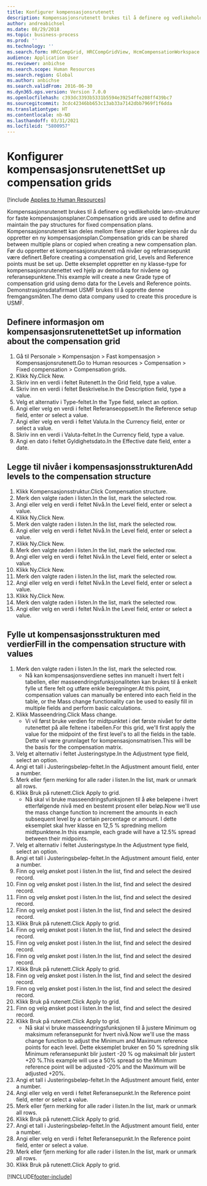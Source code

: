 ```yaml
---
title: Konfigurer kompensasjonsrutenett
description: Kompensasjonsrutenett brukes til å definere og vedlikeholde lønn-strukturer for faste kompensasjonsplaner.
author: andreabichsel
ms.date: 08/29/2018
ms.topic: business-process
ms.prod: ''
ms.technology: ''
ms.search.form: HRCCompGrid, HRCCompGridView, HcmCompensationWorkspace
audience: Application User
ms.reviewer: anbichse
ms.search.scope: Human Resources
ms.search.region: Global
ms.author: anbichse
ms.search.validFrom: 2016-06-30
ms.dyn365.ops.version: Version 7.0.0
ms.openlocfilehash: c393dc3393b5331b5594e39254ffe208ff439bc7
ms.sourcegitcommit: 3cdc42346bb653c13ab33a7142dbb7969f1f6dda
ms.translationtype: HT
ms.contentlocale: nb-NO
ms.lasthandoff: 03/31/2021
ms.locfileid: "5800957"
---
```

# <a name="set-up-compensation-grids"></a><span data-ttu-id="1ffc2-103">Konfigurer kompensasjonsrutenett</span><span class="sxs-lookup"><span data-stu-id="1ffc2-103">Set up compensation grids</span></span>

[!include [Applies to Human Resources](../includes/applies-to-hr.md)]

<span data-ttu-id="1ffc2-104">Kompensasjonsrutenett brukes til å definere og vedlikeholde lønn-strukturer for faste kompensasjonsplaner.</span><span class="sxs-lookup"><span data-stu-id="1ffc2-104">Compensation grids are used to define and maintain the pay structures for fixed compensation plans.</span></span> <span data-ttu-id="1ffc2-105">Kompensasjonsrutenett kan deles mellom flere planer eller kopieres når du oppretter en ny kompensasjonsplan.</span><span class="sxs-lookup"><span data-stu-id="1ffc2-105">Compensation grids can be shared between multiple plans or copied when creating a new compensation plan.</span></span>  <span data-ttu-id="1ffc2-106">Før du oppretter et kompensasjonsrutenett må nivåer og referansepunkt være definert.</span><span class="sxs-lookup"><span data-stu-id="1ffc2-106">Before creating a compensation grid, Levels and Reference points must be set up.</span></span> <span data-ttu-id="1ffc2-107">Dette eksemplet oppretter en ny klasse-type for kompensasjonsrutenettet ved hjelp av demodata for nivåene og referansepunktene.</span><span class="sxs-lookup"><span data-stu-id="1ffc2-107">This example will create a new Grade type of compensation grid using demo data for the Levels and Reference points.</span></span> <span data-ttu-id="1ffc2-108">Demonstrasjonsdatafirmaet USMF brukes til å opprette denne fremgangsmåten.</span><span class="sxs-lookup"><span data-stu-id="1ffc2-108">The demo data company used to create this procedure is USMF.</span></span>


## <a name="set-up-information-about-the-compensation-grid"></a><span data-ttu-id="1ffc2-109">Definere informasjon om kompensasjonsrutenettet</span><span class="sxs-lookup"><span data-stu-id="1ffc2-109">Set up information about the compensation grid</span></span>
1. <span data-ttu-id="1ffc2-110">Gå til Personale > Kompensasjon > Fast kompensasjon > Kompensasjonsrutenett.</span><span class="sxs-lookup"><span data-stu-id="1ffc2-110">Go to Human resources > Compensation > Fixed compensation > Compensation grids.</span></span>
2. <span data-ttu-id="1ffc2-111">Klikk Ny.</span><span class="sxs-lookup"><span data-stu-id="1ffc2-111">Click New.</span></span>
3. <span data-ttu-id="1ffc2-112">Skriv inn en verdi i feltet Rutenett.</span><span class="sxs-lookup"><span data-stu-id="1ffc2-112">In the Grid field, type a value.</span></span>
4. <span data-ttu-id="1ffc2-113">Skriv inn en verdi i feltet Beskrivelse.</span><span class="sxs-lookup"><span data-stu-id="1ffc2-113">In the Description field, type a value.</span></span>
5. <span data-ttu-id="1ffc2-114">Velg et alternativ i Type-feltet.</span><span class="sxs-lookup"><span data-stu-id="1ffc2-114">In the Type field, select an option.</span></span>
6. <span data-ttu-id="1ffc2-115">Angi eller velg en verdi i feltet Referanseoppsett.</span><span class="sxs-lookup"><span data-stu-id="1ffc2-115">In the Reference setup field, enter or select a value.</span></span>
7. <span data-ttu-id="1ffc2-116">Angi eller velg en verdi i feltet Valuta.</span><span class="sxs-lookup"><span data-stu-id="1ffc2-116">In the Currency field, enter or select a value.</span></span>
8. <span data-ttu-id="1ffc2-117">Skriv inn en verdi i Valuta-feltet.</span><span class="sxs-lookup"><span data-stu-id="1ffc2-117">In the Currency field, type a value.</span></span>
9. <span data-ttu-id="1ffc2-118">Angi en dato i feltet Gyldighetsdato.</span><span class="sxs-lookup"><span data-stu-id="1ffc2-118">In the Effective date field, enter a date.</span></span>

## <a name="add-levels-to-the-compensation-structure"></a><span data-ttu-id="1ffc2-119">Legge til nivåer i kompensasjonsstrukturen</span><span class="sxs-lookup"><span data-stu-id="1ffc2-119">Add levels to the compensation structure</span></span>
1. <span data-ttu-id="1ffc2-120">Klikk Kompensasjonsstruktur.</span><span class="sxs-lookup"><span data-stu-id="1ffc2-120">Click Compensation structure.</span></span>
2. <span data-ttu-id="1ffc2-121">Merk den valgte raden i listen.</span><span class="sxs-lookup"><span data-stu-id="1ffc2-121">In the list, mark the selected row.</span></span>
3. <span data-ttu-id="1ffc2-122">Angi eller velg en verdi i feltet Nivå.</span><span class="sxs-lookup"><span data-stu-id="1ffc2-122">In the Level field, enter or select a value.</span></span>
4. <span data-ttu-id="1ffc2-123">Klikk Ny.</span><span class="sxs-lookup"><span data-stu-id="1ffc2-123">Click New.</span></span>
5. <span data-ttu-id="1ffc2-124">Merk den valgte raden i listen.</span><span class="sxs-lookup"><span data-stu-id="1ffc2-124">In the list, mark the selected row.</span></span>
6. <span data-ttu-id="1ffc2-125">Angi eller velg en verdi i feltet Nivå.</span><span class="sxs-lookup"><span data-stu-id="1ffc2-125">In the Level field, enter or select a value.</span></span>
7. <span data-ttu-id="1ffc2-126">Klikk Ny.</span><span class="sxs-lookup"><span data-stu-id="1ffc2-126">Click New.</span></span>
8. <span data-ttu-id="1ffc2-127">Merk den valgte raden i listen.</span><span class="sxs-lookup"><span data-stu-id="1ffc2-127">In the list, mark the selected row.</span></span>
9. <span data-ttu-id="1ffc2-128">Angi eller velg en verdi i feltet Nivå.</span><span class="sxs-lookup"><span data-stu-id="1ffc2-128">In the Level field, enter or select a value.</span></span>
10. <span data-ttu-id="1ffc2-129">Klikk Ny.</span><span class="sxs-lookup"><span data-stu-id="1ffc2-129">Click New.</span></span>
11. <span data-ttu-id="1ffc2-130">Merk den valgte raden i listen.</span><span class="sxs-lookup"><span data-stu-id="1ffc2-130">In the list, mark the selected row.</span></span>
12. <span data-ttu-id="1ffc2-131">Angi eller velg en verdi i feltet Nivå.</span><span class="sxs-lookup"><span data-stu-id="1ffc2-131">In the Level field, enter or select a value.</span></span>
13. <span data-ttu-id="1ffc2-132">Klikk Ny.</span><span class="sxs-lookup"><span data-stu-id="1ffc2-132">Click New.</span></span>
14. <span data-ttu-id="1ffc2-133">Merk den valgte raden i listen.</span><span class="sxs-lookup"><span data-stu-id="1ffc2-133">In the list, mark the selected row.</span></span>
15. <span data-ttu-id="1ffc2-134">Angi eller velg en verdi i feltet Nivå.</span><span class="sxs-lookup"><span data-stu-id="1ffc2-134">In the Level field, enter or select a value.</span></span>

## <a name="fill-in-the-compensation-structure-with-values"></a><span data-ttu-id="1ffc2-135">Fylle ut kompensasjonsstrukturen med verdier</span><span class="sxs-lookup"><span data-stu-id="1ffc2-135">Fill in the compensation structure with values</span></span>
1. <span data-ttu-id="1ffc2-136">Merk den valgte raden i listen.</span><span class="sxs-lookup"><span data-stu-id="1ffc2-136">In the list, mark the selected row.</span></span>
    * <span data-ttu-id="1ffc2-137">Nå kan kompensasjonsverdiene settes inn manuelt i hvert felt i tabellen, eller masseendringsfunksjonaliteten kan brukes til å enkelt fylle ut flere felt og utføre enkle beregninger.</span><span class="sxs-lookup"><span data-stu-id="1ffc2-137">At this point, compensation values can manually be entered into each field in the table, or the Mass change functionality can be used to easily fill in multiple fields and perform basic calculations.</span></span>  
2. <span data-ttu-id="1ffc2-138">Klikk Masseendring.</span><span class="sxs-lookup"><span data-stu-id="1ffc2-138">Click Mass change.</span></span>
    * <span data-ttu-id="1ffc2-139">Vi vil først bruke verdien for midtpunktet i det første nivået for dette rutenettet på alle feltene i tabellen.</span><span class="sxs-lookup"><span data-stu-id="1ffc2-139">For this grid, we'll first apply the value for the midpoint of the first level's to all the fields in the table.</span></span> <span data-ttu-id="1ffc2-140">Dette vil være grunnlaget for kompensasjonsmatrisen.</span><span class="sxs-lookup"><span data-stu-id="1ffc2-140">This will be the basis for the compensation matrix.</span></span>  
3. <span data-ttu-id="1ffc2-141">Velg et alternativ i feltet Justeringstype.</span><span class="sxs-lookup"><span data-stu-id="1ffc2-141">In the Adjustment type field, select an option.</span></span>
4. <span data-ttu-id="1ffc2-142">Angi et tall i Justeringsbeløp-feltet.</span><span class="sxs-lookup"><span data-stu-id="1ffc2-142">In the Adjustment amount field, enter a number.</span></span>
5. <span data-ttu-id="1ffc2-143">Merk eller fjern merking for alle rader i listen.</span><span class="sxs-lookup"><span data-stu-id="1ffc2-143">In the list, mark or unmark all rows.</span></span>
6. <span data-ttu-id="1ffc2-144">Klikk Bruk på rutenett.</span><span class="sxs-lookup"><span data-stu-id="1ffc2-144">Click Apply to grid.</span></span>
    * <span data-ttu-id="1ffc2-145">Nå skal vi bruke masseendringsfunksjonen til å øke beløpene i hvert etterfølgende nivå med en bestemt prosent eller beløp.</span><span class="sxs-lookup"><span data-stu-id="1ffc2-145">Now we'll use the mass change function to increment the amounts in each subsequent level by a certain percentage or amount.</span></span> <span data-ttu-id="1ffc2-146">I dette eksemplet skal hver klasse en 12,5 % spredning mellom midtpunktene.</span><span class="sxs-lookup"><span data-stu-id="1ffc2-146">In this example, each grade will have a 12.5% spread between their midpoints.</span></span>  
7. <span data-ttu-id="1ffc2-147">Velg et alternativ i feltet Justeringstype.</span><span class="sxs-lookup"><span data-stu-id="1ffc2-147">In the Adjustment type field, select an option.</span></span>
8. <span data-ttu-id="1ffc2-148">Angi et tall i Justeringsbeløp-feltet.</span><span class="sxs-lookup"><span data-stu-id="1ffc2-148">In the Adjustment amount field, enter a number.</span></span>
9. <span data-ttu-id="1ffc2-149">Finn og velg ønsket post i listen.</span><span class="sxs-lookup"><span data-stu-id="1ffc2-149">In the list, find and select the desired record.</span></span>
10. <span data-ttu-id="1ffc2-150">Finn og velg ønsket post i listen.</span><span class="sxs-lookup"><span data-stu-id="1ffc2-150">In the list, find and select the desired record.</span></span>
11. <span data-ttu-id="1ffc2-151">Finn og velg ønsket post i listen.</span><span class="sxs-lookup"><span data-stu-id="1ffc2-151">In the list, find and select the desired record.</span></span>
12. <span data-ttu-id="1ffc2-152">Finn og velg ønsket post i listen.</span><span class="sxs-lookup"><span data-stu-id="1ffc2-152">In the list, find and select the desired record.</span></span>
13. <span data-ttu-id="1ffc2-153">Klikk Bruk på rutenett.</span><span class="sxs-lookup"><span data-stu-id="1ffc2-153">Click Apply to grid.</span></span>
14. <span data-ttu-id="1ffc2-154">Finn og velg ønsket post i listen.</span><span class="sxs-lookup"><span data-stu-id="1ffc2-154">In the list, find and select the desired record.</span></span>
15. <span data-ttu-id="1ffc2-155">Finn og velg ønsket post i listen.</span><span class="sxs-lookup"><span data-stu-id="1ffc2-155">In the list, find and select the desired record.</span></span>
16. <span data-ttu-id="1ffc2-156">Finn og velg ønsket post i listen.</span><span class="sxs-lookup"><span data-stu-id="1ffc2-156">In the list, find and select the desired record.</span></span>
17. <span data-ttu-id="1ffc2-157">Klikk Bruk på rutenett.</span><span class="sxs-lookup"><span data-stu-id="1ffc2-157">Click Apply to grid.</span></span>
18. <span data-ttu-id="1ffc2-158">Finn og velg ønsket post i listen.</span><span class="sxs-lookup"><span data-stu-id="1ffc2-158">In the list, find and select the desired record.</span></span>
19. <span data-ttu-id="1ffc2-159">Finn og velg ønsket post i listen.</span><span class="sxs-lookup"><span data-stu-id="1ffc2-159">In the list, find and select the desired record.</span></span>
20. <span data-ttu-id="1ffc2-160">Klikk Bruk på rutenett.</span><span class="sxs-lookup"><span data-stu-id="1ffc2-160">Click Apply to grid.</span></span>
21. <span data-ttu-id="1ffc2-161">Finn og velg ønsket post i listen.</span><span class="sxs-lookup"><span data-stu-id="1ffc2-161">In the list, find and select the desired record.</span></span>
22. <span data-ttu-id="1ffc2-162">Klikk Bruk på rutenett.</span><span class="sxs-lookup"><span data-stu-id="1ffc2-162">Click Apply to grid.</span></span>
    * <span data-ttu-id="1ffc2-163">Nå skal vi bruke masseendringsfunksjonen til å justere Minimum og maksimum referansepunkt for hvert nivå.</span><span class="sxs-lookup"><span data-stu-id="1ffc2-163">Now we'll use the mass change function to adjust the Minimum and Maximum reference points for each level.</span></span> <span data-ttu-id="1ffc2-164">Dette eksemplet bruker en 50 % spredning slik Minimum referansepunkt blir justert -20 % og maksimalt blir justert +20 %.</span><span class="sxs-lookup"><span data-stu-id="1ffc2-164">This example will use a 50% spread so the Minimum reference point will be adjusted -20% and the Maximum will be adjusted +20%.</span></span>  
23. <span data-ttu-id="1ffc2-165">Angi et tall i Justeringsbeløp-feltet.</span><span class="sxs-lookup"><span data-stu-id="1ffc2-165">In the Adjustment amount field, enter a number.</span></span>
24. <span data-ttu-id="1ffc2-166">Angi eller velg en verdi i feltet Referansepunkt.</span><span class="sxs-lookup"><span data-stu-id="1ffc2-166">In the Reference point field, enter or select a value.</span></span>
25. <span data-ttu-id="1ffc2-167">Merk eller fjern merking for alle rader i listen.</span><span class="sxs-lookup"><span data-stu-id="1ffc2-167">In the list, mark or unmark all rows.</span></span>
26. <span data-ttu-id="1ffc2-168">Klikk Bruk på rutenett.</span><span class="sxs-lookup"><span data-stu-id="1ffc2-168">Click Apply to grid.</span></span>
27. <span data-ttu-id="1ffc2-169">Angi et tall i Justeringsbeløp-feltet.</span><span class="sxs-lookup"><span data-stu-id="1ffc2-169">In the Adjustment amount field, enter a number.</span></span>
28. <span data-ttu-id="1ffc2-170">Angi eller velg en verdi i feltet Referansepunkt.</span><span class="sxs-lookup"><span data-stu-id="1ffc2-170">In the Reference point field, enter or select a value.</span></span>
29. <span data-ttu-id="1ffc2-171">Merk eller fjern merking for alle rader i listen.</span><span class="sxs-lookup"><span data-stu-id="1ffc2-171">In the list, mark or unmark all rows.</span></span>
30. <span data-ttu-id="1ffc2-172">Klikk Bruk på rutenett.</span><span class="sxs-lookup"><span data-stu-id="1ffc2-172">Click Apply to grid.</span></span>



[!INCLUDE[footer-include](../includes/footer-banner.md)]
